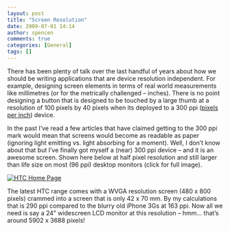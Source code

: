```yaml
---
layout: post
title: "Screen Resolution"
date: 2009-07-01 14:14
author: spencen
comments: true
categories: [General]
tags: []
---
```



There has been plenty of talk over the last handful of years about how we should be writing applications that are device resolution independent. For example, designing screen elements in terms of real world measurements like millimetres (or for the metrically challenged – inches). There is no point designing a button that is designed to be touched by a large thumb at a resolution of 100 pixels by 40 pixels when its deployed to a 300 ppi ([pixels per inch](http://en.wikipedia.org/wiki/Pixels_per_inch)) device.
  

In the past I’ve read a few articles that have claimed getting to the 300 ppi mark would mean that screens would become as readable as paper (ignoring light emitting vs. light absorbing for a moment). Well, I don’t know about that but I’ve finally got myself a (near) 300 ppi device – and it is an awesome screen. Shown here below at half pixel resolution and still larger than life size on most (96 ppi) desktop monitors (click for full image).
  

<a href="/images/HTC%20Home%20Page_2.jpg" target="_blank">![HTC Home Page](/images/HTC%20Home%20Page_thumb.jpg "HTC Home Page")</a> 
  

The latest HTC range comes with a WVGA resolution screen (480 x 800 pixels) crammed into a screen that is only 42 x 70 mm. By my calculations that is 290 ppi compared to the blurry old iPhone 3Gs at 163 ppi. Now all we need is say a 24” widescreen LCD monitor at this resolution – hmm… that’s around 5902 x 3688 pixels!


